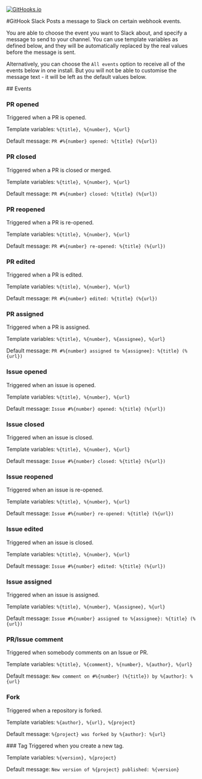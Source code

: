 [![GitHooks.io](http://githooks.io/validate/GitHooksIO/githook-slack/img)](http://githooks.io/githooks/GitHooksIO/githook-slack)

#GitHook Slack
Posts a message to Slack on certain webhook events.

You are able to choose the event you want to Slack about, and specify a message to send to your channel. You can use template variables as defined below, and they will be automatically replaced by the real values before the message is sent.

Alternatively, you can choose the `All events` option to receive all of the events below in one install. But you will not be able to customise the message text - it will be left as the default values below.

## Events

### PR opened
Triggered when a PR is opened.

Template variables: `%{title}, %{number}, %{url}`

Default message: `PR #%{number} opened: %{title} (%{url})`

### PR closed
Triggered when a PR is closed or merged.

Template variables: `%{title}, %{number}, %{url}`

Default message: `PR #%{number} closed: %{title} (%{url})`

### PR reopened
Triggered when a PR is re-opened.

Template variables: `%{title}, %{number}, %{url}`

Default message: `PR #%{number} re-opened: %{title} (%{url})`

### PR edited
Triggered when a PR is edited.

Template variables: `%{title}, %{number}, %{url}`

Default message: `PR #%{number} edited: %{title} (%{url})`

### PR assigned
Triggered when a PR is assigned.

Template variables: `%{title}, %{number}, %{assignee}, %{url}`

Default message: `PR #%{number} assigned to %{assignee}: %{title} (%{url})`

### Issue opened
Triggered when an issue is opened.

Template variables: `%{title}, %{number}, %{url}`

Default message: `Issue #%{number} opened: %{title} (%{url})`

### Issue closed
Triggered when an issue is closed.

Template variables: `%{title}, %{number}, %{url}`

Default message: `Issue #%{number} closed: %{title} (%{url})`

### Issue reopened
Triggered when an issue is re-opened.

Template variables: `%{title}, %{number}, %{url}`

Default message: `Issue #%{number} re-opened: %{title} (%{url})`

### Issue edited
Triggered when an issue is closed.

Template variables: `%{title}, %{number}, %{url}`

Default message: `Issue #%{number} edited: %{title} (%{url})`

### Issue assigned
Triggered when an issue is assigned.

Template variables: `%{title}, %{number}, %{assignee}, %{url}`

Default message: `Issue #%{number} assigned to %{assignee}: %{title} (%{url})`

### PR/Issue comment
Triggered when somebody comments on an Issue or PR.

Template variables: `%{title}, %{comment}, %{number}, %{author}, %{url}`

Default message: `New comment on #%{number} (%{title}) by %{author}: %{url}`

### Fork
Triggered when a repository is forked.

Template variables: `%{author}, %{url}, %{project}`

Default message: `%{project} was forked by %{author}: %{url}`

### Tag
Triggered when you create a new tag.

Template variables: `%{version}, %{project}`

Default message: `New version of %{project} published: %{version}`
